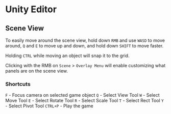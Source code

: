 # Unity Editor

## Scene View

To easily move around the scene view, hold down `RMB` and use `WASD` to move around, `Q` and `E` to move up and down, and hold down `SHIFT` to move faster.

Holding `CTRL` while moving an object will snap it to the grid.

Clicking with the RMB on `Scene` > `Overlay Menu` will enable customizing what panels are on the scene view.

### Shortcuts

`F` - Focus camera on selected game object
`Q` - Select View Tool
`W` - Select Move Tool
`E` - Select Rotate Tool
`R` - Select Scale Tool
`T` - Select Rect Tool
`Y` - Select Pivot Tool
`CTRL+P` - Play the game
